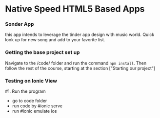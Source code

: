 Native Speed HTML5 Based Apps
=======
### Sonder App
this app intends to leverage the tinder app design with music world. Quick look up for new song and add to your favorite list.

### Getting the base project set up
Navigate to the /code/ folder and run the command `npm install`. Then follow the rest of the course, starting at the section ["Starting our project"]

### Testing on Ionic View
#1. Run the program
- go to code folder
- run code by #ionic serve
- run #ionic emulate ios

